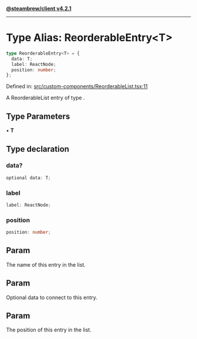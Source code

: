 [**@steambrew/client v4.2.1**](../README.md)

***

# Type Alias: ReorderableEntry\<T\>

```ts
type ReorderableEntry<T> = {
  data: T;
  label: ReactNode;
  position: number;
};
```

Defined in: [src/custom-components/ReorderableList.tsx:11](https://github.com/shdwmtr/plugutil/blob/b52230e3bd417b9353d983856323dee8a90c4f70/client/src/custom-components/ReorderableList.tsx#L11)

A ReorderableList entry of type <T>.

## Type Parameters

• **T**

## Type declaration

### data?

```ts
optional data: T;
```

### label

```ts
label: ReactNode;
```

### position

```ts
position: number;
```

## Param

The name of this entry in the list.

## Param

Optional data to connect to this entry.

## Param

The position of this entry in the list.
